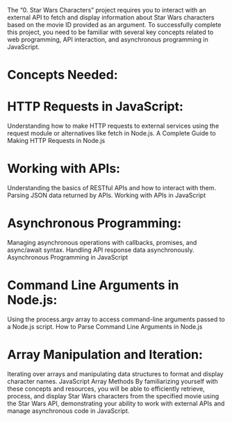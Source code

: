 The “0. Star Wars Characters” project requires you to interact with an external API to fetch and display information about Star Wars characters based on the movie ID provided as an argument. To successfully complete this project, you need to be familiar with several key concepts related to web programming, API interaction, and asynchronous programming in JavaScript.

# Concepts Needed:
# HTTP Requests in JavaScript:

Understanding how to make HTTP requests to external services using the request module or alternatives like fetch in Node.js.
A Complete Guide to Making HTTP Requests in Node.js

# Working with APIs:

Understanding the basics of RESTful APIs and how to interact with them.
Parsing JSON data returned by APIs.
Working with APIs in JavaScript

# Asynchronous Programming:

Managing asynchronous operations with callbacks, promises, and async/await syntax.
Handling API response data asynchronously.
Asynchronous Programming in JavaScript

# Command Line Arguments in Node.js:

Using the process.argv array to access command-line arguments passed to a Node.js script.
How to Parse Command Line Arguments in Node.js

# Array Manipulation and Iteration:

Iterating over arrays and manipulating data structures to format and display character names.
JavaScript Array Methods
By familiarizing yourself with these concepts and resources, you will be able to efficiently retrieve, process, and display Star Wars characters from the specified movie using the Star Wars API, demonstrating your ability to work with external APIs and manage asynchronous code in JavaScript.
